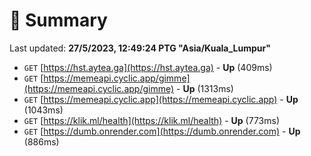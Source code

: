 # 📖 Summary
Last updated: **27/5/2023, 12:49:24 PTG "Asia/Kuala_Lumpur"**

- `GET` [https://hst.aytea.ga](https://hst.aytea.ga) - **Up** (409ms)
- `GET` [https://memeapi.cyclic.app/gimme](https://memeapi.cyclic.app/gimme) - **Up** (1313ms)
- `GET` [https://memeapi.cyclic.app](https://memeapi.cyclic.app) - **Up** (1043ms)
- `GET` [https://klik.ml/health](https://klik.ml/health) - **Up** (773ms)
- `GET` [https://dumb.onrender.com](https://dumb.onrender.com) - **Up** (886ms)
